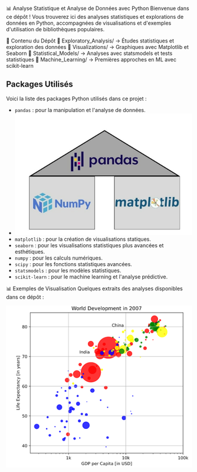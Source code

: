 
📊 Analyse Statistique et Analyse de Données avec Python
Bienvenue dans ce dépôt ! Vous trouverez ici des analyses statistiques et explorations de données en Python, accompagnées de visualisations et d'exemples d'utilisation de bibliothèques populaires.


📌 Contenu du Dépôt
📂 Exploratory_Analysis/ → Études statistiques et exploration des données
📂 Visualizations/ → Graphiques avec Matplotlib et Seaborn
📂 Statistical_Models/ → Analyses avec statsmodels et tests statistiques
📂 Machine_Learning/ → Premières approches en ML avec scikit-learn


## Packages Utilisés

Voici la liste des packages Python utilisés dans ce projet :

- `pandas` : pour la manipulation et l'analyse de données.
- ![Pandas](https://github.com/SORADATA/Python/blob/main/Python%20for%20Data%20Science/Python_Analysis/Images/Pandas.png)
- `matplotlib` : pour la création de visualisations statiques.
- `seaborn` : pour les visualisations statistiques plus avancées et esthétiques.
- `numpy` : pour les calculs numériques.
- `scipy` : pour les fonctions statistiques avancées.
- `statsmodels` : pour les modèles statistiques.
- `scikit-learn` : pour le machine learning et l'analyse prédictive.


📊 Exemples de Visualisation
Quelques extraits des analyses disponibles dans ce dépôt :


![Scatterplt](https://github.com/SORADATA/Python/blob/main/Python%20for%20Data%20Science/Python_Analysis/Images/Scatter.png)




